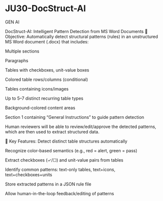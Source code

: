 # JU30-DocStruct-AI
GEN AI

DocStruct-AI: Intelligent Pattern Detection from MS Word Documents
🧠 Objective:
Automatically detect structural patterns (rules) in an unstructured MS Word document (.docx) that includes:

Multiple sections

Paragraphs

Tables with checkboxes, unit-value boxes

Colored table rows/columns (conditional)

Tables containing icons/images

Up to 5–7 distinct recurring table types

Background-colored content areas

Section 1 containing “General Instructions” to guide pattern detection

Human reviewers will be able to review/edit/approve the detected patterns, which are then used to extract structured data.

🎯 Key Features:
Detect distinct table structures automatically

Recognize color-based semantics (e.g., red = alert, green = pass)

Extract checkboxes (✓/☐) and unit-value pairs from tables

Identify common patterns: text-only tables, text+icons, text+checkboxes+units

Store extracted patterns in a JSON rule file

Allow human-in-the-loop feedback/editing of patterns

